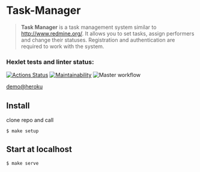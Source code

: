 # Task-Manager
> __Task Manager__ is a task management system similar to http://www.redmine.org/. It allows you to set tasks, assign performers and change their statuses. Registration and authentication are required to work with the system.

### Hexlet tests and linter status:
[![Actions Status](https://github.com/tolyod/php-project-lvl4/workflows/hexlet-check/badge.svg)](https://github.com/tolyod/php-project-lvl4/actions)
[![Maintainability](https://api.codeclimate.com/v1/badges/7f5fc7479c0be183961f/maintainability)](https://codeclimate.com/github/tolyod/php-project-lvl4/maintainability)
![Master workflow](https://github.com/tolyod/php-project-lvl4/workflows/Master%20workflow/badge.svg)

[demo@heroku](https://task-manager-apoloz.herokuapp.com/)

## Install
clone repo and call

`$ make setup`

## Start at localhost
`$ make serve`
